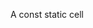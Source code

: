 [`Cell`]: https://doc.rust-lang.org/std/cell/struct.Cell.html
[`Sync`]: https://doc.rust-lang.org/core/marker/trait.Sync.html
[`Send`]: https://doc.rust-lang.org/core/marker/trait.Send.html

A const static cell
